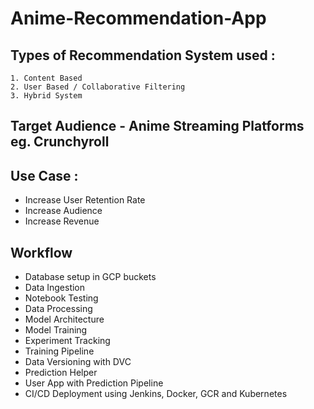 # Anime-Recommendation-App

## Types of Recommendation System used : 
    1. Content Based
    2. User Based / Collaborative Filtering
    3. Hybrid System

## Target Audience - Anime Streaming Platforms eg. Crunchyroll

## Use Case :

- Increase User Retention Rate
- Increase Audience
- Increase Revenue

## Workflow

- Database setup in GCP buckets
- Data Ingestion
- Notebook Testing
- Data Processing
- Model Architecture
- Model Training
- Experiment Tracking
- Training Pipeline
- Data Versioning with DVC
- Prediction Helper
- User App with Prediction Pipeline
- CI/CD Deployment using Jenkins, Docker, GCR and Kubernetes
